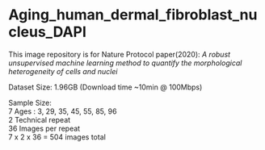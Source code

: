 # Aging_human_dermal_fibroblast_nucleus_DAPI

This image repository is for Nature Protocol paper(2020): *A robust unsupervised machine learning method to quantify the morphological heterogeneity of cells and nuclei*

Dataset Size: 1.96GB (Download time ~10min @ 100Mbps)

Sample Size:\
7 Ages : 3, 29, 35, 45, 55, 85, 96\
2 Technical repeat\
36 Images per repeat\
7 x 2 x 36 = 504 images total

 
